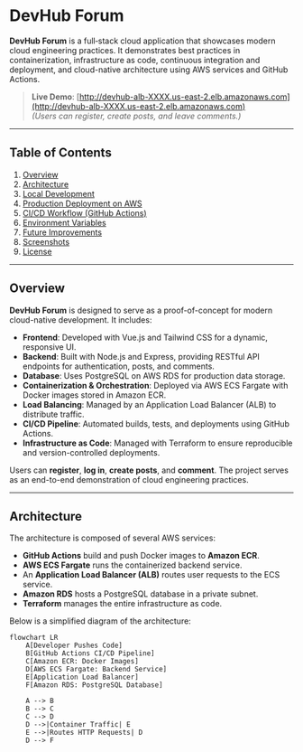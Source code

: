 # DevHub Forum

**DevHub Forum** is a full‐stack cloud application that showcases modern cloud engineering practices. It demonstrates best practices in containerization, infrastructure as code, continuous integration and deployment, and cloud-native architecture using AWS services and GitHub Actions.

> **Live Demo**: [http://devhub-alb-XXXX.us-east-2.elb.amazonaws.com](http://devhub-alb-XXXX.us-east-2.elb.amazonaws.com)  
> *(Users can register, create posts, and leave comments.)*

---

## Table of Contents

1. [Overview](#overview)
2. [Architecture](#architecture)
3. [Local Development](#local-development)
4. [Production Deployment on AWS](#production-deployment-on-aws)
5. [CI/CD Workflow (GitHub Actions)](#cicd-workflow-github-actions)
6. [Environment Variables](#environment-variables)
7. [Future Improvements](#future-improvements)
8. [Screenshots](#screenshots)
9. [License](#license)

---

## Overview

**DevHub Forum** is designed to serve as a proof-of-concept for modern cloud-native development. It includes:

- **Frontend**: Developed with Vue.js and Tailwind CSS for a dynamic, responsive UI.
- **Backend**: Built with Node.js and Express, providing RESTful API endpoints for authentication, posts, and comments.
- **Database**: Uses PostgreSQL on AWS RDS for production data storage.
- **Containerization & Orchestration**: Deployed via AWS ECS Fargate with Docker images stored in Amazon ECR.
- **Load Balancing**: Managed by an Application Load Balancer (ALB) to distribute traffic.
- **CI/CD Pipeline**: Automated builds, tests, and deployments using GitHub Actions.
- **Infrastructure as Code**: Managed with Terraform to ensure reproducible and version-controlled deployments.

Users can **register**, **log in**, **create posts**, and **comment**. The project serves as an end-to-end demonstration of cloud engineering practices.

---

## Architecture

The architecture is composed of several AWS services:

- **GitHub Actions** build and push Docker images to **Amazon ECR**.
- **AWS ECS Fargate** runs the containerized backend service.
- An **Application Load Balancer (ALB)** routes user requests to the ECS service.
- **Amazon RDS** hosts a PostgreSQL database in a private subnet.
- **Terraform** manages the entire infrastructure as code.

Below is a simplified diagram of the architecture:

```mermaid
flowchart LR
    A[Developer Pushes Code]
    B[GitHub Actions CI/CD Pipeline]
    C[Amazon ECR: Docker Images]
    D[AWS ECS Fargate: Backend Service]
    E[Application Load Balancer]
    F[Amazon RDS: PostgreSQL Database]

    A --> B
    B --> C
    C --> D
    D -->|Container Traffic| E
    E -->|Routes HTTP Requests| D
    D --> F

